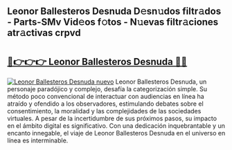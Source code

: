 ## Leonor Ballesteros Desnuda D𝚎sn𝚞dos filtr𝚊dos - Parts-SMv Vid𝚎os f𝚘tos - N𝚞evas filtr𝚊ciones atr𝚊ctivas crpvd

# <h2><a href="http://mb6emg.tromn.icu/?c=Leonor+Ballesteros+Desnuda">🔗👉👉👉 Leonor Ballesteros Desnuda 🔗🔗</a></h2>

[![Leonor Ballesteros Desnuda nuevo](https://i.imgur.com/pEAQMta.gif)](http://mb6emg.tromn.icu/?c=Leonor+Ballesteros+Desnuda)
Leonor Ballesteros Desnuda, un personaje paradójico y complejo, desafía la categorización simple. Su método poco convencional de interactuar con audiencias en línea ha atraído y ofendido a los observadores, estimulando debates sobre el consentimiento, la moralidad y las complejidades de las sociedades virtuales. A pesar de la incertidumbre de sus próximos pasos, su impacto en el ámbito digital es significativo. Con una dedicación inquebrantable y un encanto innegable, el viaje de Leonor Ballesteros Desnuda en el universo en línea es interminable.
